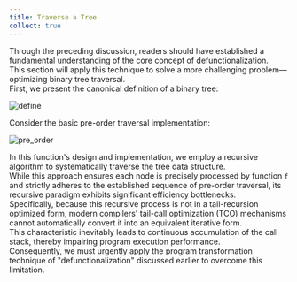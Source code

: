 ```yaml
---
title: Traverse a Tree
collect: true
---
```


Through the preceding discussion, readers should have established a fundamental understanding of the core concept of defunctionalization.  
This section will apply this technique to solve a more challenging problem—optimizing binary tree traversal.  
First, we present the canonical definition of a binary tree:

![define](moonbit/src/defunc/tree.mbt#:include)

Consider the basic pre-order traversal implementation:

![pre_order](moonbit/src/defunc/tree.mbt#:include)

In this function's design and implementation, we employ a recursive algorithm to systematically traverse the tree data structure.  
While this approach ensures each node is precisely processed by function `f` and strictly adheres to the established sequence of pre-order traversal, its recursive paradigm exhibits significant efficiency bottlenecks.  
Specifically, because this recursive process is not in a tail-recursion optimized form, modern compilers' tail-call optimization (TCO) mechanisms cannot automatically convert it into an equivalent iterative form.  
This characteristic inevitably leads to continuous accumulation of the call stack, thereby impairing program execution performance.  
Consequently, we must urgently apply the program transformation technique of "defunctionalization" discussed earlier to overcome this limitation.